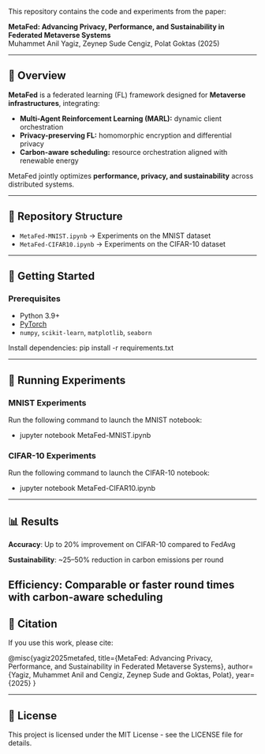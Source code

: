 This repository contains the code and experiments from the paper:

**MetaFed: Advancing Privacy, Performance, and Sustainability in Federated Metaverse Systems**  
Muhammet Anil Yagiz, Zeynep Sude Cengiz, Polat Goktas (2025)

---

## 📖 Overview

**MetaFed** is a federated learning (FL) framework designed for **Metaverse infrastructures**, integrating:

- **Multi-Agent Reinforcement Learning (MARL):** dynamic client orchestration  
- **Privacy-preserving FL:** homomorphic encryption and differential privacy  
- **Carbon-aware scheduling:** resource orchestration aligned with renewable energy  

MetaFed jointly optimizes **performance, privacy, and sustainability** across distributed systems.

---

## 📂 Repository Structure

- `MetaFed-MNIST.ipynb` → Experiments on the MNIST dataset  
- `MetaFed-CIFAR10.ipynb` → Experiments on the CIFAR-10 dataset  

---

## 🚀 Getting Started

### Prerequisites

- Python 3.9+
- [PyTorch](https://pytorch.org/)  
- `numpy`, `scikit-learn`, `matplotlib`, `seaborn`

Install dependencies:
pip install -r requirements.txt

---

## 🚀 Running Experiments

### MNIST Experiments
Run the following command to launch the MNIST notebook:

- jupyter notebook MetaFed-MNIST.ipynb

### CIFAR-10 Experiments
Run the following command to launch the CIFAR-10 notebook:

- jupyter notebook MetaFed-CIFAR10.ipynb

---
## 📊 Results

**Accuracy**: Up to 20% improvement on CIFAR-10 compared to FedAvg

**Sustainability**: ~25–50% reduction in carbon emissions per round

**Efficiency**: Comparable or faster round times with carbon-aware scheduling
---

## 📝 Citation

If you use this work, please cite:

@misc{yagiz2025metafed,
  title={MetaFed: Advancing Privacy, Performance, and Sustainability in Federated Metaverse Systems},
  author={Yagiz, Muhammet Anil and Cengiz, Zeynep Sude and Goktas, Polat},
  year={2025}
}

---
## 📜 License

This project is licensed under the MIT License - see the LICENSE file for details.

